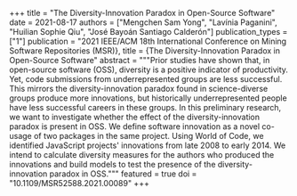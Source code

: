 +++
title = "The Diversity-Innovation Paradox in Open-Source Software"
date = 2021-08-17
authors = ["Mengchen Sam Yong", "Lavínia Paganini", "Huilian Sophie Qiu", "José Bayoán Santiago Calderón"]
publication_types = ["1"]
publication = "2021 IEEE/ACM 18th International Conference on Mining Software Repositories (MSR)}, title = {The Diversity-Innovation Paradox in Open-Source Software"
abstract = """Prior studies have shown that, in open-source software (OSS), diversity is a positive indicator of productivity. Yet, code submissions from underrepresented groups are less successful. This mirrors the diversity-innovation paradox found in science-diverse groups produce more innovations, but historically underrepresented people have less successful careers in these groups. In this preliminary research, we want to investigate whether the effect of the diversity-innovation paradox is present in OSS. We define software innovation as a novel co-usage of two packages in the same project. Using World of Code, we identified JavaScript projects' innovations from late 2008 to early 2014. We intend to calculate diversity measures for the authors who produced the innovations and build models to test the presence of the diversity-innovation paradox in OSS."""
featured = true
doi = "10.1109/MSR52588.2021.00089"
+++
